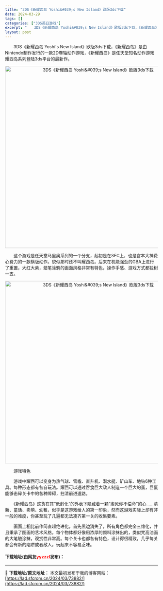 ```yaml
---
title: "3DS《新耀西岛 Yoshi&#039;s New Island》欧版3ds下载"
date: 2024-03-29
tags: []
categories: ["3DS英日游戏"]
excerpt: "　　3DS《新耀西岛 Yoshi&#039;s New Island》欧版3ds下载，《新耀西岛》是由Nintendo制作发行的一款2D卷轴动作游戏，《新耀西岛》是任天堂知名动作游戏耀西岛系列登陆3ds平台的最新作。 　　这个游戏是任天堂马里奥系列的一个分支，起初是在SFC上，也是宫本大神费心费力的一&hellip;"
layout: post
---
```


 <p>　　3DS《新耀西岛 Yoshi&#39;s New Island》欧版3ds下载，《新耀西岛》是由Nintendo制作发行的一款2D卷轴动作游戏，《新耀西岛》是任天堂知名动作游戏耀西岛系列登陆3ds平台的最新作。</p> <p align="center"><img align="" border="0" src="https://lad.sfcrom.cn/wp-content/uploads/2024/03/20240329_6606286d0134f.png" width="598" alt="3DS《新耀西岛 Yoshi&amp;#039;s New Island》欧版3ds下载" /></p> <p>　　这个游戏是任天堂马里奥系列的一个分支，起初是在SFC上，也是宫本大神费心费力的一款横版动作。貌似那时还不叫耀西岛。后来在机能强劲的GBA上进行了重置，大红大紫，蜡笔涂鸦的画面风格非常有特色，操作手感、游戏方式都独树一支。</p> <p align="center"><img align="" border="0" src="https://lad.sfcrom.cn/wp-content/uploads/2024/03/20240329_6606286e429a3.png" width="599" alt="3DS《新耀西岛 Yoshi&amp;#039;s New Island》欧版3ds下载" /></p> <p>　　游戏特色</p> <p>　　游戏中耀西可以变身为热气球、雪橇、直升机、潜水艇、矿山车、地钻6种工具。每种形态都有各自玩法。耀西可以通过吞食巨大敌人制造一个巨大的蛋，巨蛋能够击碎关卡中的各种障碍，扫清前进道路。</p> <p>　　《新耀西岛》这货在其&ldquo;低龄化&rdquo;的外表下隐藏着一颗&ldquo;虐死你不偿命&rdquo;的心&hellip;&hellip;清新、童话、卖萌、幼稚，似乎是这游戏给人的第一印象，然而这游戏实际上却有非一般的难度，你甚至玩了几遍都无法凑齐第一关的收集要素。</p> <p>　　画面上相比前作简直超绝进化，首先黑边消失了，所有角色都完全三维化，并且秉承了图画的艺术风格，每个物体都好像用浓厚的颜料涂抹出的，类似梵高油画的大笔触涂抹，观赏性非常高。每个关卡也都各有特色，设计得很精致，几乎每关都会有新的陷阱或者敌人，玩起来不容易乏味。</p> <p><h4>下载地址(由网友<font color="red">yyzzzl</font>发布)：</h4></p> 

---
📖 **下载地址/原文地址：** 本文最初发布于我的博客网站：[https://lad.sfcrom.cn/2024/03/73882/](https://lad.sfcrom.cn/2024/03/73882/)
